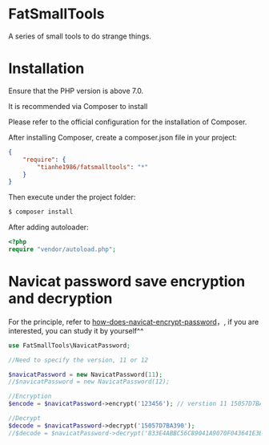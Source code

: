 # FatSmallTools
A series of small tools to do strange things. 
# Installation 
Ensure that the PHP version is above 7.0.

It is recommended via Composer to install

Please refer to the official configuration for the installation of Composer.

After installing Composer, create a composer.json file in your project: 
```json
{
    "require": {
        "tianhe1986/fatsmalltools": "*"
    }
}
```

Then execute under the project folder: 
```bash
$ composer install
```

After adding autoloader: 
```php
<?php
require "vendor/autoload.php";
```

# Navicat password save encryption and decryption 
For the principle, refer to [how-does-navicat-encrypt-password](https://github.com/DoubleLabyrinth/how-does-navicat-encrypt-password)，, if you are interested, you can study it by yourself^^ 
```php
use FatSmallTools\NavicatPassword;

//Need to specify the version, 11 or 12

$navicatPassword = new NavicatPassword(11);
//$navicatPassword = new NavicatPassword(12);

//Encryption
$encode = $navicatPassword->encrypt('123456'); // verstion 11 15057D7BA390, version 12 833E4ABBC56C89041A9070F043641E3B

//Decrypt 
$decode = $navicatPassword->decrypt('15057D7BA390');
//$decode = $navicatPassword->decrypt('833E4ABBC56C89041A9070F043641E3B');
```
